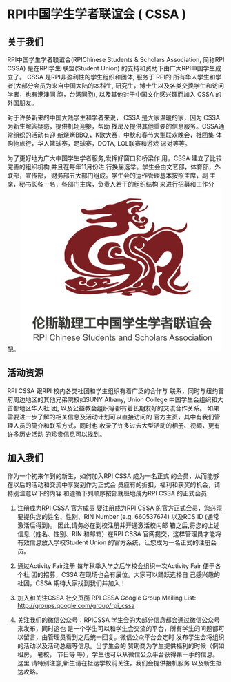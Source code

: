 # RPI中国学生学者联谊会 ( CSSA )

## 关于我们

RPI中国学生学者联谊会(RPIChinese Students & Scholars Association, 简称RPI CSSA) 是在RPI学生 联盟(Student Union) 的支持和资助下由广大RPI中国学生成 立了。 CSSA 是RPI非盈利性的学生组织和团体, 服务于 RPI的 所有华人学生和学者(大部分会员为来自中国大陆的本科生, 研究生，博士生以及各类交换学生和访问学者，也有港澳同 胞，台湾同胞), 以及其他对于中国文化感兴趣而加入 CSSA 的外国朋友。

对于许多新来的中国大陆学生和学者来说， CSSA 是大家温暖的家，因为 CSSA为新生解答疑惑，提供机场迎接，帮助 找房及提供其他重要的信息服务。CSSA通常组织的活动有迎 新烧烤BBQ,，K歌大赛，中秋和春节大型联欢晚会，社团集 体购物旅行，华人篮球赛，足球赛，DOTA, LOL联赛和游戏 派对等等。

为了更好地为广大中国学生学者服务,发挥好窗口和桥梁作 用，CSSA 建立了比较完善的组织机构,并且在每年11月份进 行换届选举。学生会由文艺部，体育部，外联部，宣传部， 财务部五大部门组成。学生会的运作管理基本按照主席，副 主席，秘书长各一名，各部门主席，负责人若干的组织结构 来进行招募和工作分配。
![cssa_logo](media/cssa_logo.png)

## 活动资源

RPI CSSA 跟RPI 校内各类社团和学生组织有着广泛的合作与 联系，同时与纽约首府周边地区的其他兄弟院校如SUNY Albany, Union College 中国学生会组织和大首都地区华人社 团, 以及公益教会组织等都有着长期友好的交流合作关系。 如果需要进一步了解的相关信息及活动计划可以直接访问的 官方主页，其中有我们管理人员的简介和联系方式，同时也 收录了许多过去大型活动的相册、视频，更有许多历史活动 的珍贵信息可以找到。

 

## 加入我们

作为一个初来乍到的新生，如何加入RPI CSSA 成为一名正式 的会员，从而能够在以后的活动和交流中享受到作为正式会 员应有的折扣，福利和获奖的机会，请特别注意以下的内容 和遵循下列顺序按部就班地成为RPI CSSA 的正式会员:

1. 注册成为RPI CSSA 官方成员 要注册成为RPI CSSA 的官方正式会员，您必须要提供您的姓名、性别、RIN Number (e.g. 660537674) 以及RCS ID (通常激活后得到)。 因此,请务必在到校注册并开通激活校内邮 箱之后,将您的上述信息（姓名、性别、RIN 和邮箱）在RPI CSSA 官网提交，这样管理员才能将有效信息放入学校Student Union 的官方系统，让您成为一名正式的注册会员。

2. 通过Activity Fair注册 每年秋季入学之后学校会组织一次Activity Fair 便于各个社 团的招募，CSSA 在现场也会有展位。大家可以踊跃选择自 己感兴趣的社团，CSSA 期待大家找到我们并加入！

3. 加入和关注CSSA 社交页面 RPI CSSA Google Group Mailing List: http://groups.google.com/group/rpi_cssa

4. 关注我们的微信公众号：RPICSSA 学生会的大部分信息都会通过微信公众号来发布，同时这也 是一个学生可以和学生会交流的平台，所有学生的问题都可 以留言，由管理员看到之后统一回复。微信公众平台会定时 发布学生会将组织的活动以及活动总结等信息。当学生会的 赞助商为学生提供福利的时候（例如租房， 暑校， 节日等 等），学生也可以从微信公众平台获得第一手的信息。这里 请特别注意,新生请在抵达学校前关注，我们会提供接机服务 以及新生抵达攻略。

